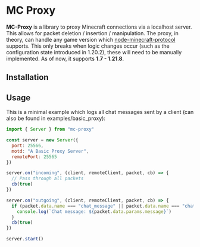 # MC Proxy

**MC-Proxy** is a library to proxy Minecraft connections via a localhost server. 
This allows for packet deletion / insertion / manipulation.
The proxy, in theory, can handle any game version which [node-minecraft-protocol](https://github.com/PrismarineJS/node-minecraft-protocol)
supports. This only breaks when logic changes occur (such as the configuration state introduced in 1.20.2),
these will need to be manually implemented. As of now, it supports **1.7 - 1.21.8**.

## Installation

## Usage

This is a minimal example which logs all chat messages sent by a client (can also be found in examples/basic_proxy):

```js
import { Server } from "mc-proxy"

const server = new Server({
  port: 25566,
  motd: "A Basic Proxy Server",
  remotePort: 25565
})

server.on("incoming", (client, remoteClient, packet, cb) => {
  // Pass through all packets
  cb(true)
})

server.on("outgoing", (client, remoteClient, packet, cb) => {
  if (packet.data.name === "chat_message" || packet.data.name === "chat") {
    console.log(`Chat message: ${packet.data.params.message}`)
  }
  cb(true)
})

server.start()
```